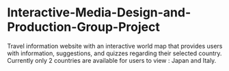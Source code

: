 # Interactive-Media-Design-and-Production-Group-Project
Travel information website with an interactive world map that provides users with information, suggestions, and quizzes regarding their selected country.
Currently only 2 countries are available for users to view : Japan and Italy.

